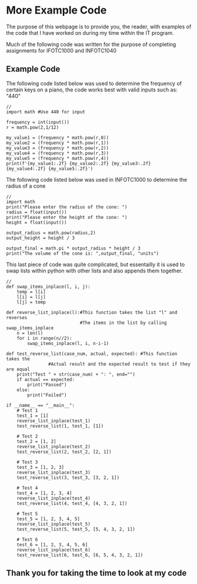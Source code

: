 # More Example Code

The purpose of this webpage is to provide you, the reader, with examples of the code that I have worked on during my time within the IT program.

Much of the following code was written for the purpose of completing assignments for IFOTC1000 and INFOTC1040

## Example Code
The following code listed below was used to determine the frequency of certain keys on a piano, the code works best with valid inputs such as: "440"
```
// 
import math #Use 440 for input

frequency = int(input())
r = math.pow(2,1/12)

my_value1 = (frequency * math.pow(r,0))
my_value2 = (frequency * math.pow(r,1))
my_value3 = (frequency * math.pow(r,2))
my_value4 = (frequency * math.pow(r,3))
my_value5 = (frequency * math.pow(r,4))
print(f'{my_value1:.2f} {my_value2:.2f} {my_value3:.2f} {my_value4:.2f} {my_value5:.2f}')
```
The following code listed below was used in INFOTC1000 to determine the radius of a cone

```
//
import math 
print("Please enter the radius of the cone: ")
radius = float(input())
print("Please enter the height of the cone: ")
height = float(input())

output_radius = math.pow(radius,2)
output_height = height / 3

output_final = math.pi * output_radius * height / 3
print("The volume of the cone is: ",output_final, "units")
```
This last piece of code was quite complicated, but essentailly it is used to swap lists within python with other lists and also appends them together.

```
//
def swap_items_inplace(l, i, j):
    temp = l[i]
    l[i] = l[j]
    l[j] = temp

def reverse_list_inplace(l):#This function takes the list "l" and reverses
                            #The items in the list by calling swap_items_inplace
    n = len(l)
    for i in range(n//2):
        swap_items_inplace(l, i, n-i-1)

def test_reverse_list(case_num, actual, expected): #This function takes the
                #Actual result and the expected result to test if they are equal
    print("Test " + str(case_num) + ": ", end="")
    if actual == expected:
        print("Passed")
    else:
        print("Failed")

if __name__ == "__main__":
    # Test 1
    test_1 = [1]
    reverse_list_inplace(test_1)
    test_reverse_list(1, test_1, [1])

    # Test 2
    test_2 = [1, 2]
    reverse_list_inplace(test_2)
    test_reverse_list(2, test_2, [2, 1])

    # Test 3
    test_3 = [1, 2, 3]
    reverse_list_inplace(test_3)
    test_reverse_list(3, test_3, [3, 2, 1])

    # Test 4
    test_4 = [1, 2, 3, 4]
    reverse_list_inplace(test_4)
    test_reverse_list(4, test_4, [4, 3, 2, 1])

    # Test 5
    test_5 = [1, 2, 3, 4, 5]
    reverse_list_inplace(test_5)
    test_reverse_list(5, test_5, [5, 4, 3, 2, 1])

    # Test 6
    test_6 = [1, 2, 3, 4, 5, 6]
    reverse_list_inplace(test_6)
    test_reverse_list(6, test_6, [6, 5, 4, 3, 2, 1])
```

## Thank you for taking the time to look at my code 

 

